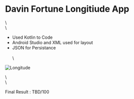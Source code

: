 # Davin Fortune Longitiude App

\   
\
- Used Kotlin to Code
- Android Studio and XML used for layout
- JSON for Persistance  
\
\

![Longitude](https://cdn.glitch.com/4be4b870-a1f4-45ed-97f0-ebf1becf0bcb%2Flogo.png?v=1583697708254)

\  
\
 
 Final Result : TBD/100